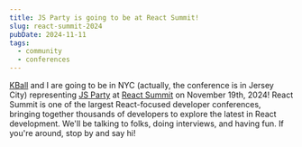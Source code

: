 ```yaml
---
title: JS Party is going to be at React Summit!
slug: react-summit-2024
pubDate: 2024-11-11
tags:
  - community
  - conferences
---
```


[KBall](https://zendev.com) and I are going to be in NYC (actually, the conference is in Jersey City) representing [JS Party](https://jsparty.fm) at [React Summit](https://reactsummit.us) on November 19th, 2024! React Summit is one of the largest React-focused developer conferences, bringing together thousands of developers to explore the latest in React development. We'll be talking to folks, doing interviews, and having fun. If you're around, stop by and say hi!
